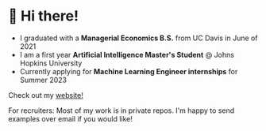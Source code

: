 <!--
**cvaisnor/cvaisnor** is a ✨ _special_ ✨ repository because its `README.md` (this file) appears on your GitHub profile.

Here are some ideas to get you started:

- 🔭 I’m currently working on ...
- 🌱 I’m currently learning ...
- 👯 I’m looking to collaborate on ...
- 🤔 I’m looking for help with ...
- 💬 Ask me about ...
- 📫 How to reach me: ...
- 😄 Pronouns: ...
- ⚡ Fun fact: ...
-->
# 👋 Hi there!

* I graduated with a __Managerial Economics B.S.__ from UC Davis in June of 2021
* I am a first year __Artificial Intelligence Master's Student__ @ Johns Hopkins University
* Currently applying for __Machine Learning Engineer internships__ for Summer 2023

Check out my [website!](https://chrisvaisnor.com)

For recruiters: Most of my work is in private repos. I'm happy to send examples over email if you would like!
